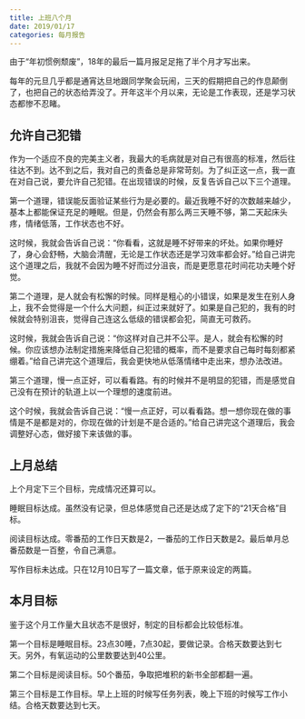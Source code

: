 ```yaml
---
title: 上班八个月
date: 2019/01/17
categories: 每月报告
---
```


由于“年初惯例颓废”，18年的最后一篇月报足足拖了半个月才写出来。

每年的元旦几乎都是通宵达旦地跟同学聚会玩闹，三天的假期把自己的作息颠倒了，也把自己的状态给弄没了。开年这半个月以来，无论是工作表现，还是学习状态都惨不忍睹。

## 允许自己犯错
作为一个适应不良的完美主义者，我最大的毛病就是对自己有很高的标准，然后往往达不到。达不到之后，我对自己的责备总是非常苛刻。为了纠正这一点，我一直在对自己说，要允许自己犯错。在出现错误的时候，反复告诉自己以下三个道理。

第一个道理，错误能反面验证某些行为是必要的。最近我睡不好的次数越来越少，基本上都能保证充足的睡眠。但是，仍然会有那么两三天睡不够，第二天起床头疼，情绪低落，工作状态也不好。

这时候，我就会告诉自己说：“你看看，这就是睡不好带来的坏处。如果你睡好了，身心会舒畅，大脑会清醒，无论是工作状态还是学习效率都会好。”给自己讲完这个道理之后，我就不会因为睡不好而过分沮丧，而是更愿意花时间花功夫睡个好觉。

第二个道理，是人就会有松懈的时候。同样是粗心的小错误，如果是发生在别人身上，我不会觉得是一个什么大问题，纠正过来就好了。如果是自己犯的，我有的时候就会特别沮丧，觉得自己连这么低级的错误都会犯，简直无可救药。

这时候，我就会告诉自己说：“你这样对自己并不公平。是人，就会有松懈的时候。你应该想办法制定措施来降低自己犯错的概率，而不是要求自己每时每刻都紧绷着。”给自己讲完这个道理后，我会更快地从低落情绪中走出来，想办法改进。

第三个道理，慢一点正好，可以看看路。有的时候并不是明显的犯错，而是感觉自己没有在预计的轨道上以一个理想的速度前进。

这个时候，我就会告诉自己说：“慢一点正好，可以看看路。想一想你现在做的事情是不是都是对的，你现在做的计划是不是合适的。”给自己讲完这个道理后，我会调整好心态，做好接下来该做的事。

## 上月总结
上个月定下三个目标，完成情况还算可以。

睡眠目标达成。虽然没有记录，但总体感觉自己还是达成了定下的“21天合格”目标。

阅读目标达成。零番茄的工作日天数是2，一番茄的工作日天数是2。最后单月总番茄数是一百整，令自己满意。

写作目标未达成。只在12月10日写了一篇文章，低于原来设定的两篇。

## 本月目标
鉴于这个月工作量大且状态不是很好，制定的目标都会比较低标准。

第一个目标是睡眠目标。23点30睡，7点30起，要做记录。合格天数要达到七天。另外，有氧运动的公里数要达到40公里。

第二个目标是阅读目标。50个番茄，争取把堆积的新书全部都翻一遍。

第三个目标是工作目标。早上上班的时候写任务列表，晚上下班的时候写工作小结。合格天数要达到七天。
